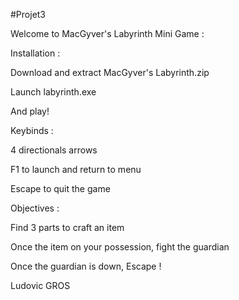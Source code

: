 #Projet3

Welcome to MacGyver's Labyrinth Mini Game :


Installation :

Download and extract MacGyver's Labyrinth.zip

Launch labyrinth.exe

And play!


Keybinds :

4 directionals arrows

F1 to launch and return to menu

Escape to quit the game


Objectives :

Find 3 parts to craft an item

Once the item on your possession, fight the guardian

Once the guardian is down, Escape !


Ludovic GROS